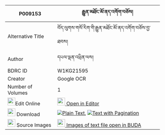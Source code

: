 |P009153|རྒྱུན་མཐོང་མོ་ནད་འགོག་བཅོས། 
| --- | --- 
|Alternative Title |བོད་ལུགས་གསོ་རིག་གི་རྒྱུན་མཐོང་མོ་ནད་འགོག་བཅོས་བྱ་ཐབས།
|Author| དཔལ་ལྡན་འཕྲིན་ལས།
|BDRC ID | W1KG21595
|Creator | Google OCR
|Number of Volumes| 1
|<img width="25" src="https://img.icons8.com/color/25/000000/edit-property.png">Edit Online| [<img width="25" src="https://avatars.githubusercontent.com/u/45091458?s=200&v=4"> Open in Editor](http://editor.openpecha.org/P009153)
|<img width="25" src="https://img.icons8.com/fluent/48/000000/download-2.png"/>  Download | [![](https://img.icons8.com/color/20/000000/txt.png)Plain Text](https://github.com/Openpecha/P009153/releases/download/v1/gyun_tong_mone_gok_cho_sa_plain_P009153.zip), [![](https://img.icons8.com/color/20/000000/txt.png)Text with Pagination](https://github.com/Openpecha/P009153/releases/download/v1/gyun_tong_mone_gok_cho_sa_pages_P009153.zip)
|<img width="25" src="https://img.icons8.com/plasticine/100/000000/pictures-folder.png"/>  Source Images | [<img width="25" src="https://library.bdrc.io/icons/BUDA-small.svg"> Images of text file open in BUDA](https://library.bdrc.io/show/bdr:W1KG21595)